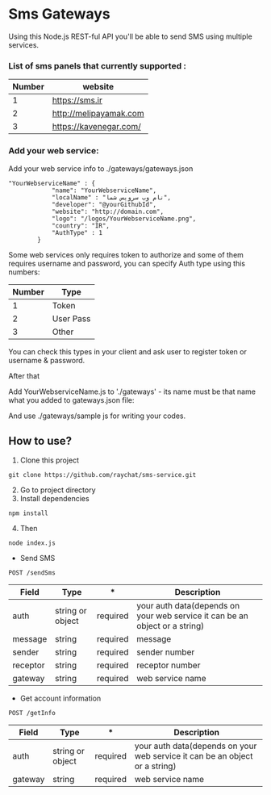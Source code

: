# Sms Gateways
Using this Node.js REST-ful API you'll be able to send SMS using multiple services.

### List of sms panels that currently supported :


| Number  | website |
| ------------- | ------------- |
| 1  | https://sms.ir  |
| 2  | http://melipayamak.com  |
| 3  | https://kavenegar.com/  |




### Add your web service:

Add your web service info to ./gateways/gateways.json

```
"YourWebserviceName" : {
	    	"name": "YourWebserviceName",
	      	"localName" : "نام وب سرویس شما",
	        "developer": "@yourGithubId",
	        "website": "http://domain.com",
	        "logo": "/logos/YourWebserviceName.png",
	        "country": "IR",
	        "AuthType" : 1 
    	} 
```
Some web services only requires token to authorize and some of them requires username and password, you can specify Auth type using this numbers:

| Number  | Type |
| ------------- | ------------- |
| 1  | Token  |
| 2  | User Pass  |
| 3  | Other  |

You can check this types in your client and ask user to register token or username & password.

After that

Add YourWebserviceName.js to './gateways' - its name must be that name what you added to gateways.json file:

And use ./gateways/sample js for writing your codes.
 
 ## How to use?
 
 1. Clone this project
 ```
 git clone https://github.com/raychat/sms-service.git
 ```
2. Go to project directory
3. Install dependencies 
```
npm install
```
4. Then
```
node index.js 
```

 * Send SMS
 
```POST /sendSms```
 
 
 | Field  | Type |  * | Description |
| ------------- | ------------- | ------------- | ------------- |
auth | string or object  | required  | your auth data(depends on your web service it can be an object or a string) |
| message  | string  |required  | message  |
|sender  | string  |required  | sender number |
|receptor  | string  |required  | receptor number |
|gateway  | string  |required  | web service name |

 * Get account information
 
```POST /getInfo```
 
 
 | Field  | Type |  * | Description |
| ------------- | ------------- | ------------- | ------------- |
auth | string or object  | required  | your auth data(depends on your web service it can be an object or a string) |
|gateway  | string  |required  | web service name |

